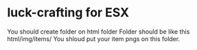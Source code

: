 # luck-crafting for ESX

You should create folder on html folder
Folder should be like this html/img/items/
You shloud put your item pngs on this folder.

